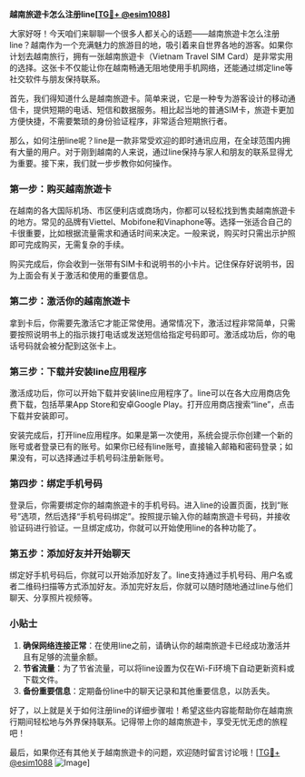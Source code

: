 **越南旅遊卡怎么注册line[[TG💪+ @esim1088](https://t.me/s/esim1088)]**

大家好呀！今天咱们来聊聊一个很多人都关心的话题——越南旅遊卡怎么注册line？越南作为一个充满魅力的旅游目的地，吸引着来自世界各地的游客。如果你计划去越南旅行，拥有一张越南旅遊卡（Vietnam Travel SIM Card）是非常实用的选择。这张卡不仅能让你在越南畅通无阻地使用手机网络，还能通过绑定line等社交软件与朋友保持联系。

首先，我们得知道什么是越南旅遊卡。简单来说，它是一种专为游客设计的移动通信卡，提供短期的电话、短信和数据服务。相比起当地的普通SIM卡，旅遊卡更加方便快捷，不需要繁琐的身份验证程序，非常适合短期旅行者。

那么，如何注册line呢？line是一款非常受欢迎的即时通讯应用，在全球范围内拥有大量的用户。对于刚到越南的人来说，通过line保持与家人和朋友的联系显得尤为重要。接下来，我们就一步步教你如何操作。

### 第一步：购买越南旅遊卡

在越南的各大国际机场、市区便利店或商场内，你都可以轻松找到售卖越南旅遊卡的地方。常见的品牌有Viettel、Mobifone和Vinaphone等。选择一张适合自己的卡很重要，比如根据流量需求和通话时间来决定。一般来说，购买时只需出示护照即可完成购买，无需复杂的手续。

购买完成后，你会收到一张带有SIM卡和说明书的小卡片。记住保存好说明书，因为上面会有关于激活和使用的重要信息。

### 第二步：激活你的越南旅遊卡

拿到卡后，你需要先激活它才能正常使用。通常情况下，激活过程非常简单，只需要按照说明书上的指示拨打电话或发送短信给指定号码即可。激活成功后，你的电话号码就会被分配到这张卡上。

### 第三步：下载并安装line应用程序

激活成功后，你可以开始下载并安装line应用程序了。line可以在各大应用商店免费下载，包括苹果App Store和安卓Google Play。打开应用商店搜索“line”，点击下载并安装即可。

安装完成后，打开line应用程序。如果是第一次使用，系统会提示你创建一个新的账号或者登录已有的账号。如果你已经有line账号，直接输入邮箱和密码登录；如果没有，可以选择通过手机号码注册新账号。

### 第四步：绑定手机号码

登录后，你需要绑定你的越南旅遊卡的手机号码。进入line的设置页面，找到“账号”选项，然后选择“手机号码绑定”。按照提示输入你的越南旅遊卡号码，并接收验证码进行验证。一旦绑定成功，你就可以开始使用line的各种功能了。

### 第五步：添加好友并开始聊天

绑定好手机号码后，你就可以开始添加好友了。line支持通过手机号码、用户名或者二维码扫描等方式添加好友。添加完好友后，你就可以随时随地通过line与他们聊天、分享照片视频等。

### 小贴士

1. **确保网络连接正常**：在使用line之前，请确认你的越南旅遊卡已经成功激活并且有足够的流量余额。
2. **节省流量**：为了节省流量，可以将line设置为仅在Wi-Fi环境下自动更新资料或下载文件。
3. **备份重要信息**：定期备份line中的聊天记录和其他重要信息，以防丢失。

好了，以上就是关于如何注册line的详细步骤啦！希望这些内容能帮助你在越南旅行期间轻松地与外界保持联系。记得带上你的越南旅遊卡，享受无忧无虑的旅程吧！

最后，如果你还有其他关于越南旅遊卡的问题，欢迎随时留言讨论哦！[[TG💪+ @esim1088](https://t.me/s/esim1088) ![Image](https://i.postimg.cc/4NQfJmqS/Snipaste-2025-05-13-00-14-12.png)]